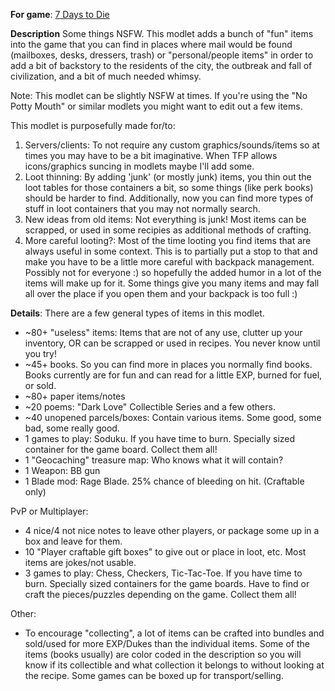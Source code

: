 **For game**: [7 Days to Die](https://7daystodie.com)

**Description**
Some things NSFW. This modlet adds a bunch of "fun" items into the game that you can find in places where mail would be found (mailboxes, desks, dressers, trash) or "personal/people items" in order to add a bit of backstory to the residents of the city, the outbreak and fall of civilization, and a bit of much needed whimsy.

Note: This modlet can be slightly NSFW at times. If you're using the "No Potty Mouth" or similar modlets you might want to edit out a few items.

This modlet is purposefully made for/to:
1. Servers/clients: To not require any custom graphics/sounds/items so at times you may have to be a bit imaginative.  When TFP allows icons/graphics suncing in modlets maybe I'll add some.
2. Loot thinning: By adding 'junk' (or mostly junk) items, you thin out the loot tables for those containers a bit, so some things (like perk books) should be harder to find. Additionally, now you can find more types of stuff in loot containers that you may not normally search.
3. New ideas from old items: Not everything is junk!  Most items can be scrapped, or used in some recipies as additional methods of crafting.
4. More careful looting?: Most of the time looting you find items that are always useful in some context. This is to partially put a stop to that and make you have to be a little more careful with backpack management.  Possibly not for everyone :) so hopefully the added humor in a lot of the items will make up for it. Some things give you many items and may fall all over the place if you open them and your backpack is too full :)

**Details**: There are a few general types of items in this modlet.

- ~80+ "useless" items: Items that are not of any use, clutter up your inventory, OR can be scrapped or used in recipes.  You never know until you try!
- ~45+ books. So you can find more in places you normally find books. Books currently are for fun and can read for a little EXP, burned for fuel, or sold.
- ~80+ paper items/notes
- ~20 poems: "Dark Love" Collectible Series and a few others.
- ~40 unopened parcels/boxes: Contain various items. Some good, some bad, some really good.
- 1 games to play: Soduku. If you have time to burn. Specially sized container for the game board. Collect them all!
- 1 "Geocaching" treasure map: Who knows what it will contain?
- 1 Weapon: BB gun
- 1 Blade mod: Rage Blade. 25% chance of bleeding on hit. (Craftable only)

PvP or Multiplayer:
- 4 nice/4 not nice notes to leave other players, or package some up in a box and leave for them.
- 10 "Player craftable gift boxes" to give out or place in loot, etc. Most items are jokes/not usable.
- 3 games to play: Chess, Checkers, Tic-Tac-Toe. If you have time to burn. Specially sized containers for the game boards. Have to find or craft the pieces/puzzles depending on the game. Collect them all!

Other:
- To encourage "collecting", a lot of items can be crafted into bundles and sold/used for more EXP/Dukes than the individual items. Some of the items (books usually) are color coded in the description so you will know if its collectible and what collection it belongs to without looking at the recipe. Some games can be boxed up for transport/selling.
